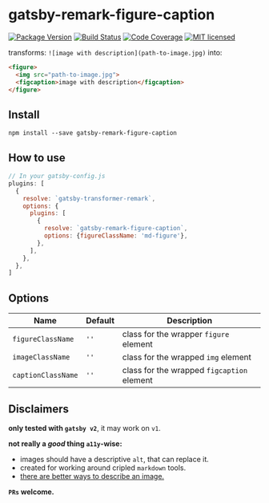 # gatsby-remark-figure-caption

[![Package Version](https://img.shields.io/npm/v/gatsby-remark-figure-caption.svg)](https://www.npmjs.com/package/gatsby-remark-figure-caption)
[![Build Status](https://travis-ci.com/leonardodino/gatsby-remark-figure-caption.svg?branch=master)](https://travis-ci.com/leonardodino/gatsby-remark-figure-caption)
[![Code Coverage](https://codecov.io/gh/leonardodino/gatsby-remark-figure-caption/branch/master/graph/badge.svg)](https://codecov.io/gh/leonardodino/gatsby-remark-figure-caption)
[![MIT licensed](https://img.shields.io/badge/license-MIT-blue.svg)](https://github.com/leonardodino/gatsby-remark-figure-caption/blob/master/LICENSE)

transforms: `![image with description](path-to-image.jpg)` into:
```html
<figure>
  <img src="path-to-image.jpg">
  <figcaption>image with description</figcaption>
</figure>
```

<!-- [TODO]: motivation -->


## Install

`npm install --save gatsby-remark-figure-caption`


## How to use

```javascript
// In your gatsby-config.js
plugins: [
  {
    resolve: `gatsby-transformer-remark`,
    options: {
      plugins: [
        {
          resolve: `gatsby-remark-figure-caption`,
          options: {figureClassName: 'md-figure'},
        },
      ],
    },
  },
]
```


## Options

| Name | Default | Description |
| ---- | ------- | ----------- |
| `figureClassName` | `''` | class for the wrapper `figure` element |
| `imageClassName` | `''` | class for the wrapped `img` element |
| `captionClassName` | `''` | class for the wrapped `figcaption` element |


## Disclaimers

**only tested with `gatsby v2`**, it may work on `v1`.

**not really a _good_ thing `a11y`-wise:**
- images should have a descriptive `alt`, that can replace it.
- created for working around cripled `markdown` tools.
- [there are better ways to describe an image.](https://github.github.com/gfm/#image-description)

**`PRs` welcome.**
